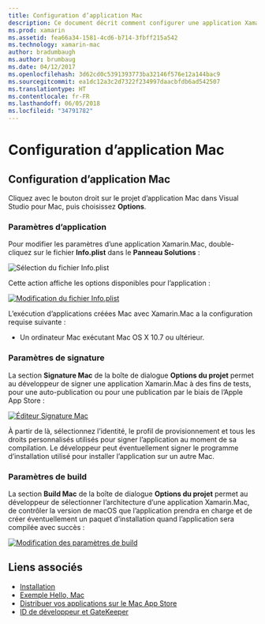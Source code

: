 ```yaml
---
title: Configuration d’application Mac
description: Ce document décrit comment configurer une application Xamarin.Mac en vue de sa publication. Il traite des paramètres d’application, de signature et de build.
ms.prod: xamarin
ms.assetid: fea66a34-1581-4cd6-b714-3fbff215a542
ms.technology: xamarin-mac
author: bradumbaugh
ms.author: brumbaug
ms.date: 04/12/2017
ms.openlocfilehash: 3d62cd0c5391393773ba32146f576e12a144bac9
ms.sourcegitcommit: ea1dc12a3c2d7322f234997daacbfdb6ad542507
ms.translationtype: HT
ms.contentlocale: fr-FR
ms.lasthandoff: 06/05/2018
ms.locfileid: "34791782"
---
```

# <a name="mac-app-configuration"></a>Configuration d’application Mac

## <a name="mac-app-configuration"></a>Configuration d’application Mac

Cliquez avec le bouton droit sur le projet d’application Mac dans Visual Studio pour Mac, puis choisissez **Options**.

### <a name="application-settings"></a>Paramètres d’application

Pour modifier les paramètres d’une application Xamarin.Mac, double-cliquez sur le fichier **Info.plist** dans le **Panneau Solutions** :

![Sélection du fichier Info.plist](app-configuration-images/config04.png "Sélection du fichier Info.plist")

Cette action affiche les options disponibles pour l’application :

 [![Modification du fichier Info.plist](app-configuration-images/config01.png "Modification du fichier Info.plist")](app-configuration-images/config01-large.png#lightbox)

L’exécution d’applications créées Mac avec Xamarin.Mac a la configuration requise suivante :

- Un ordinateur Mac exécutant Mac OS X 10.7 ou ultérieur.

### <a name="signing-settings"></a>Paramètres de signature

La section **Signature Mac** de la boîte de dialogue **Options du projet** permet au développeur de signer une application Xamarin.Mac à des fins de tests, pour une auto-publication ou pour une publication par le biais de l’Apple App Store :

[![Éditeur Signature Mac](app-configuration-images/config02.png "Fenêtre Signature Mac")](app-configuration-images/config02-large.png#lightbox)

À partir de là, sélectionnez l’identité, le profil de provisionnement et tous les droits personnalisés utilisés pour signer l’application au moment de sa compilation. Le développeur peut éventuellement signer le programme d’installation utilisé pour installer l’application sur un autre Mac.

### <a name="build-settings"></a>Paramètres de build

La section **Build Mac** de la boîte de dialogue **Options du projet** permet au développeur de sélectionner l’architecture d’une application Xamarin.Mac, de contrôler la version de macOS que l’application prendra en charge et de créer éventuellement un paquet d’installation quand l’application sera compilée avec succès :

 [![Modification des paramètres de build](app-configuration-images/config03.png "Modification des paramètres de build")](app-configuration-images/config03-large.png#lightbox)

## <a name="related-links"></a>Liens associés

- [Installation](/visualstudio/mac/installation/)
- [Exemple Hello, Mac](~/mac/get-started/hello-mac.md)
- [Distribuer vos applications sur le Mac App Store](https://developer.apple.com/devcenter/mac/checklist/)
- [ID de développeur et GateKeeper](https://developer.apple.com/resources/developer-id/)
